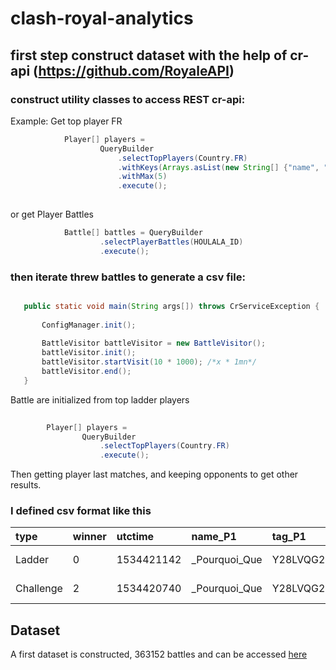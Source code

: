 # clash-royal-analytics
## first step construct dataset with the help of cr-api (https://github.com/RoyaleAPI)

### construct utility classes to access REST cr-api:


Example:
Get top player FR
```java
			Player[] players = 
					QueryBuilder
						.selectTopPlayers(Country.FR)
						.withKeys(Arrays.asList(new String[] {"name", "tag"}))
						.withMax(5)
						.execute();
			
```

or get Player Battles

```java
			Battle[] battles = QueryBuilder
					.selectPlayerBattles(HOULALA_ID)
					.execute();

```

 ### then iterate threw battles to generate a csv file:
 
 ```java
 
 	public static void main(String args[]) throws CrServiceException {
		
		ConfigManager.init();
		
		BattleVisitor battleVisitor = new BattleVisitor();
		battleVisitor.init();
		battleVisitor.startVisit(10 * 1000); /*x * 1mn*/
		battleVisitor.end();
	}
```

Battle are initialized from top ladder players

```java
	
		Player[] players = 
				QueryBuilder
					.selectTopPlayers(Country.FR)
					.execute();
```

Then getting player last matches, and keeping opponents to get other results.

 ### I defined csv format like this
|type|winner|utctime|name_P1|tag_P1|clan_P1|startTrophies_P1|crownsEarned_P1|deckid_P1|knight_P1|archers_P1|goblins_P1|giant_P1|pekka_P1|minions_P1|balloon_P1|witch_P1|barbarians_P1|golem_P1|skeletons_P1|valkyrie_P1|skeleton_army_P1|bomber_P1|musketeer_P1|baby_dragon_P1|prince_P1|wizard_P1|mini_pekka_P1|spear_goblins_P1|giant_skeleton_P1|hog_rider_P1|minion_horde_P1|ice_wizard_P1|royal_giant_P1|guards_P1|princess_P1|dark_prince_P1|three_musketeers_P1|lava_hound_P1|ice_spirit_P1|fire_spirits_P1|miner_P1|sparky_P1|bowler_P1|lumberjack_P1|battle_ram_P1|inferno_dragon_P1|ice_golem_P1|mega_minion_P1|dart_goblin_P1|goblin_gang_P1|electro_wizard_P1|elite_barbarians_P1|hunter_P1|executioner_P1|bandit_P1|royal_recruits_P1|night_witch_P1|bats_P1|royal_ghost_P1|zappies_P1|rascals_P1|cannon_cart_P1|mega_knight_P1|skeleton_barrel_P1|flying_machine_P1|royal_hogs_P1|magic_archer_P1|cannon_P1|goblin_hut_P1|mortar_P1|inferno_tower_P1|bomb_tower_P1|barbarian_hut_P1|tesla_P1|elixir_collector_P1|x_bow_P1|tombstone_P1|furnace_P1|fireball_P1|arrows_P1|rage_P1|rocket_P1|goblin_barrel_P1|freeze_P1|mirror_P1|lightning_P1|zap_P1|poison_P1|graveyard_P1|the_log_P1|tornado_P1|clone_P1|barbarian_barrel_P1|heal_P1|giant_snowball_P1|strenght_P1_0|strenght_P1_1|strenght_P1_2|strenght_P1_3|strenght_P1_4|strenght_P1_5|strenght_P1_6|strenght_P1_7|name_P2|tag_P2|clan_P2|startTrophies_P2|crownsEarned_P2|deckid_P2|knight_P2|archers_P2|goblins_P2|giant_P2|pekka_P2|minions_P2|balloon_P2|witch_P2|barbarians_P2|golem_P2|skeletons_P2|valkyrie_P2|skeleton_army_P2|bomber_P2|musketeer_P2|baby_dragon_P2|prince_P2|wizard_P2|mini_pekka_P2|spear_goblins_P2|giant_skeleton_P2|hog_rider_P2|minion_horde_P2|ice_wizard_P2|royal_giant_P2|guards_P2|princess_P2|dark_prince_P2|three_musketeers_P2|lava_hound_P2|ice_spirit_P2|fire_spirits_P2|miner_P2|sparky_P2|bowler_P2|lumberjack_P2|battle_ram_P2|inferno_dragon_P2|ice_golem_P2|mega_minion_P2|dart_goblin_P2|goblin_gang_P2|electro_wizard_P2|elite_barbarians_P2|hunter_P2|executioner_P2|bandit_P2|royal_recruits_P2|night_witch_P2|bats_P2|royal_ghost_P2|zappies_P2|rascals_P2|cannon_cart_P2|mega_knight_P2|skeleton_barrel_P2|flying_machine_P2|royal_hogs_P2|magic_archer_P2|cannon_P2|goblin_hut_P2|mortar_P2|inferno_tower_P2|bomb_tower_P2|barbarian_hut_P2|tesla_P2|elixir_collector_P2|x_bow_P2|tombstone_P2|furnace_P2|fireball_P2|arrows_P2|rage_P2|rocket_P2|goblin_barrel_P2|freeze_P2|mirror_P2|lightning_P2|zap_P2|poison_P2|graveyard_P2|the_log_P2|tornado_P2|clone_P2|barbarian_barrel_P2|heal_P2|giant_snowball_P2|strenght_P2_0|strenght_P2_1|strenght_P2_2|strenght_P2_3|strenght_P2_4|strenght_P2_5|strenght_P2_6|strenght_P2_7|
| :-------- |:--| :---------|:---------|:---------|:---------|:---------|:---------|:---------|:--|:--|:--|:--|:--|:--|:--|:--|:--|:--|:--|:--|:--|:--|:--|:--|:--|:--|:--|:--|:--|:--|:--|:--|:--|:--|:--|:--|:--|:--|:--|:--|:--|:--|:--|:--|:--|:--|:--|:--|:--|:--|:--|:--|:--|:--|:--|:--|:--|:--|:--|:--|:--|:--|:--|:--|:--|:--|:--|:--|:--|:--|:--|:--|:--|:--|:--|:--|:--|:--|:--|:--|:--|:--|:--|:--|:--|:--|:--|:--|:--|:--|:--|:--|:--|:--|:--|:--|:--|:--|:--|:--|:--|:--|:--| :---------|:---------|:---------|:---------|:---------|:---------|:--|:--|:--|:--|:--|:--|:--|:--|:--|:--|:--|:--|:--|:--|:--|:--|:--|:--|:--|:--|:--|:--|:--|:--|:--|:--|:--|:--|:--|:--|:--|:--|:--|:--|:--|:--|:--|:--|:--|:--|:--|:--|:--|:--|:--|:--|:--|:--|:--|:--|:--|:--|:--|:--|:--|:--|:--|:--|:--|:--|:--|:--|:--|:--|:--|:--|:--|:--|:--|:--|:--|:--|:--|:--|:--|:--|:--|:--|:--|:--|:--|:--|:--|:--|:--|:--|:--|:--|:--|:--|:--|:--|:--|:--|:--|
|Ladder|0|1534421142|_Pourquoi_Que|Y28LVQG2|_Amnæs?a Un?ted|5267|1|0008004400020000020602|0|0|0|0|0|0|0|0|0|0|0|1|0|0|0|0|0|0|0|0|0|0|0|0|0|0|1|0|0|0|1|0|0|0|0|0|0|0|0|0|0|1|0|0|0|0|0|0|0|0|0|0|0|0|0|0|0|0|0|0|0|0|0|0|0|1|0|0|0|0|0|0|0|1|1|0|0|0|0|0|0|1|0|0|0|0|0|11|4|13|13|13|11|8|4|_??|22Q9U9VYL|_????|5238|0|08004010100202000440|0|0|0|1|0|0|0|0|0|0|0|0|0|0|0|0|0|0|0|0|0|0|1|0|0|0|0|0|1|0|0|0|0|0|0|0|1|0|0|0|0|1|0|0|0|0|0|0|0|1|0|0|0|0|0|0|0|0|0|0|0|0|0|0|0|0|1|0|0|0|0|0|0|0|0|0|0|0|1|0|0|0|0|0|0|0|0|11|13|11|11|13|13|11|13|
|Challenge|2|1534420740|_Pourquoi_Que|Y28LVQG2|_Amnæs?a Un?ted|5267|0|0000000061040600008002|0|0|0|0|0|0|0|0|0|0|0|0|0|0|0|0|0|0|0|0|0|0|0|0|0|0|0|0|0|0|0|0|1|0|0|0|0|1|1|0|0|0|1|0|0|0|0|0|0|1|1|0|0|0|0|0|0|0|0|0|0|0|0|0|0|0|0|0|0|0|0|0|0|0|0|0|0|0|0|1|0|1|0|0|0|0|0|1|1|7|1|9|1|4|1|_???|2LGCUCUCL|_AKARU??|4436|1|00000000780004044040|0|0|0|0|0|0|0|0|0|0|0|0|0|0|0|0|0|0|0|0|0|0|0|0|0|0|0|0|0|0|0|0|0|0|0|1|1|1|1|0|0|0|0|0|0|0|0|0|0|0|1|0|0|0|0|0|0|0|1|0|0|0|0|0|0|0|0|0|0|0|1|0|0|0|0|0|0|0|1|0|0|0|0|0|0|0|0|1|7|1|7|1|1|7|9|


## Dataset

A first dataset is constructed, 363152 battles and can be accessed [here](https://github.com/kekepins/clash-royal-analytics/blob/master/dataset/cr_data_1535999786739.zip)

